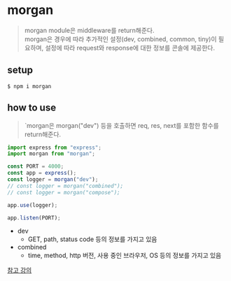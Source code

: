 # morgan

> morgan module은 middleware를 return해준다.  
> morgan은 경우에 따라 추가적인 설정(dev, combined, common, tiny)이 필요하며, 설정에 따라 request와 response에 대한 정보를 콘솔에 제공한다.

## setup

```terminal
$ npm i morgan
```

## how to use

> `morgan은 morgan("dev") 등을 호출하면 req, res, next를 포함한 함수를 return해준다.

```javascript
import express from "express";
import morgan from "morgan";

const PORT = 4000;
const app = express();
const logger = morgan("dev");
// const logger = morgan("combined");
// const logger = morgan("compose");

app.use(logger);

app.listen(PORT);
```

- dev
  - GET, path, status code 등의 정보를 가지고 있음
- combined
  - time, method, http 버전, 사용 중인 브라우저, OS 등의 정보를 가지고 있음

[참고 강의](https://nomadcoders.co/wetube/lectures/2643)
